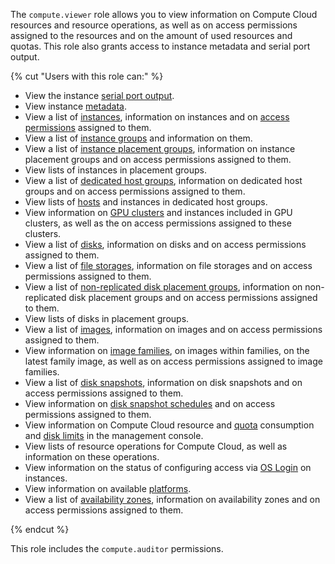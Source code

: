 The `compute.viewer` role allows you to view information on Compute Cloud resources and resource operations, as well as on access permissions assigned to the resources and on the amount of used resources and quotas. This role also grants access to instance metadata and serial port output.

{% cut "Users with this role can:" %}

* View the instance [serial port output](../../compute/operations/vm-info/get-serial-port-output.md).
* View instance [metadata](../../compute/concepts/vm-metadata.md).
* View a list of [instances](../../compute/concepts/vm.md), information on instances and on [access permissions](../../iam/concepts/access-control/index.md) assigned to them.
* View a list of [instance groups](../../compute/concepts/instance-groups/index.md) and information on them.
* View a list of [instance placement groups](../../compute/concepts/placement-groups.md), information on instance placement groups and on access permissions assigned to them.
* View lists of instances in placement groups.
* View a list of [dedicated host groups](../../compute/concepts/dedicated-host.md#host-group-size), information on dedicated host groups and on access permissions assigned to them.
* View lists of [hosts](../../compute/concepts/dedicated-host.md) and instances in dedicated host groups.
* View information on [GPU clusters](../../compute/concepts/gpus.md#gpu-clusters) and instances included in GPU clusters, as well as the on access permissions assigned to these clusters.
* View a list of [disks](../../compute/concepts/disk.md), information on disks and on access permissions assigned to them.
* View a list of [file storages](../../compute/concepts/filesystem.md), information on file storages and on access permissions assigned to them.
* View a list of [non-replicated disk placement groups](../../compute/concepts/disk-placement-group.md), information on non-replicated disk placement groups and on access permissions assigned to them.
* View lists of disks in placement groups.
* View a list of [images](../../compute/concepts/image.md), information on images and on access permissions assigned to them.
* View information on [image families](../../compute/concepts/image.md#family), on images within families, on the latest family image, as well as on access permissions assigned to image families.
* View a list of [disk snapshots](../../compute/concepts/snapshot.md), information on disk snapshots and on access permissions assigned to them.
* View information on [disk snapshot schedules](../../compute/concepts/snapshot-schedule.md) and on access permissions assigned to them.
* View information on Compute Cloud resource and [quota](../../compute/concepts/limits.md#compute-quotas) consumption and [disk limits](../../compute/concepts/limits.md#compute-limits-disks) in the management console.
* View lists of resource operations for Compute Cloud, as well as information on these operations.
* View information on the status of configuring access via [OS Login](../../organization/concepts/os-login.md) on instances.
* View information on available [platforms](../../compute/concepts/vm-platforms.md).
* View a list of [availability zones](../../overview/concepts/geo-scope.md), information on availability zones and on access permissions assigned to them.

{% endcut %}

This role includes the `compute.auditor` permissions.